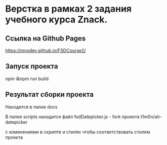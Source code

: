   # Верстка в рамках 2 задания учебного курса Znack.
  ## Ссылка на Github Pages
  https://mvodev.github.io/FSDCourse2/
  ## Запуск проекта
  npm i&npm run build
  ## Результат сборки проекта
  Находится в папке docs

  В папке scripts находится файл fsdDatepicker.js - fork проекта t1m0n/air-datepicker

  с изменениями в скрипте и стилях чтобы соответствовать стилям проекта